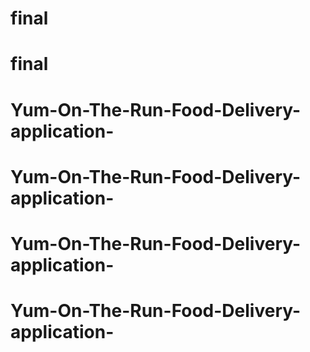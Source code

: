 # final
# final
# Yum-On-The-Run-Food-Delivery-application-
# Yum-On-The-Run-Food-Delivery-application-
# Yum-On-The-Run-Food-Delivery-application-
# Yum-On-The-Run-Food-Delivery-application-
